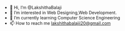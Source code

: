 - 👋 Hi, I’m @LakshithaBalaji
- 👀 I’m interested in Web Designing,Web Development.
- 🌱 I’m currently learning Computer Science Engineering 
- 📫 How to reach me lakshithabalajii20@gmail.com



<!---
LakshithaBalaji/LakshithaBalaji is a ✨ special ✨ repository because its `README.md` (this file) appears on your GitHub profile.
You can click the Preview link to take a look at your changes.
--->

